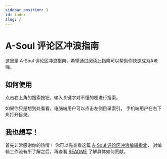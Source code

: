 ```yaml
---
sidebar_position: 1
id: index
slug: /
---
```


# A-Soul 评论区冲浪指南

这里是 A-Soul 评论区冲浪指南，希望通过阅读此指南可以帮助你快速成为A老嗨。

## 如何使用

点击右上角的搜索按钮，输入关键字对不懂的梗进行搜索。

如果你只是想到处看看，电脑端用户可以点击左侧目录索引，
手机端用户在右下角打开目录。

## 我也想写！

首先非常感谢你的热情！ 你可以先查看这篇 [A-Soul 评论区冲浪编辑指北](./A-Soul_Wiki_Edit_Guide.md)，
对编辑工作流有所了解之后，再查看 
[README](https://github.com/A-Soul-Guide/A-Soul-Surfing-Guide/blob/master/README.md)
了解具体如何贡献。

